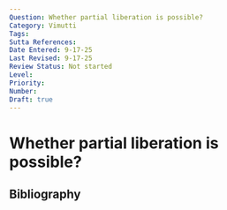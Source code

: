 ```yaml
---
Question: Whether partial liberation is possible?
Category: Vimutti
Tags: 
Sutta References: 
Date Entered: 9-17-25
Last Revised: 9-17-25
Review Status: Not started
Level: 
Priority: 
Number: 
Draft: true
---
```


# Whether partial liberation is possible?

## Bibliography

<!-- 

Notes:



-->